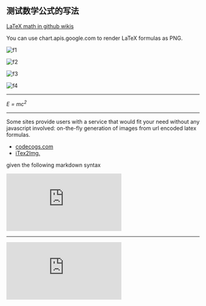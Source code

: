 测试数学公式的写法
---
[LaTeX math in github wikis](https://stackoverflow.com/questions/22236977/latex-math-in-github-wikis)

You can use chart.apis.google.com to render LaTeX formulas as PNG. 

![f1]

![f2]

![f3]

![f4]

[f1]: http://chart.apis.google.com/chart?cht=tx&chl=m=\frac{m_0}{\sqrt{1-{\frac{v^2}{c^2}}}}
[f2]: http://chart.apis.google.com/chart?cht=tx&chl=E_k=mc^2-m_0c^2
[f3]: http://chart.apis.google.com/chart?cht=tx&chl=E=mc^2
[f4]: http://chart.apis.google.com/chart?cht=tx&chl=m_0c^2

---
*E = mc<sup>2</sup>*

---
Some sites provide users with a service that would fit your need without any javascript involved: on-the-fly generation of images from url encoded latex formulas.

* [codecogs.com](https://www.codecogs.com/latex/about.php)
* [iTex2Img.](http://www.sciweavers.org/free-online-latex-equation-editor)

given the following markdown syntax

![equation](https://latex.codecogs.com/gif.latex?1%2Bsin%28mc%5E2%29%0D%0A)

---
![equation](http://www.sciweavers.org/tex2img.php?eq=1%2Bsin%28mc%5E2%29&bc=White&fc=Black&im=jpg&fs=12&ff=arev&edit=)

